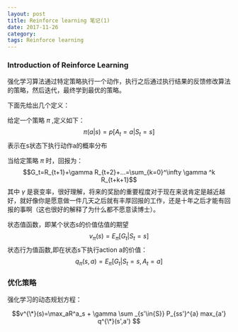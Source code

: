 ```yaml
---
layout: post
title: Reinforce learning 笔记(1)
date: 2017-11-26
category: 
tags: Reinforce learning
---
```


### Introduction of Reinforce Learning

强化学习算法通过特定策略执行一个动作，执行之后通过执行结果的反馈修改算法的策略，然后迭代，最终学到最优的策略。

下面先给出几个定义：

给定一个策略 $\pi$ ,定义如下：
$$\pi(a|s)=p[A_t=a|S_t=s]$$
表示在s状态下执行动作a的概率分布

当给定策略 $\pi$ 时，回报为：
$$G_t=R_{t+1}+\gamma R_{t+2}+...=\sum_{k=0}^\infty \gamma ^k R_{t+k+1}$$
其中 $\gamma$ 是衰变率，很好理解，将来的奖励的重要程度对于现在来说肯定是越近越好，就好像你是愿意做一件几天之后就有丰厚回报的工作，还是十年之后才能有回报的事啊（这也很好的解释了为什么都不愿意读博士）。

状态值函数，即某个状态s的价值估值的期望
$$v_{\pi}(s)=E_{\pi}[G_t|S_{t}=s]$$
状态行为值函数,即在状态s下执行action a的价值：
$$q_{\pi}(s,a) = E_{\pi}[G_t|S_t = s,A_t = a]$$

### 优化策略

强化学习的动态规划方程：

$$v^{\*}(s)=\max_aR^a_s + \gamma \sum _{s'\in{S}} P_{ss'}^{a} max_{a'} q^{\*}(s',a') $$

